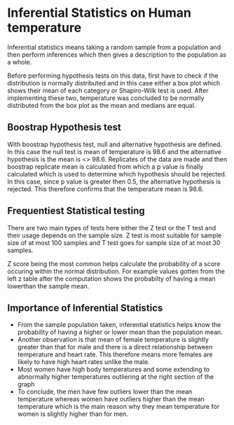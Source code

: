# Inferential Statistics on Human temperature

Inferential statistics means taking a random sample from a population and then perform inferences which then gives a description to the population as a whole.

Before performing hypothesis tests on this data, first have to check if the distribution is normally distributed and in this case either a box plot which shows their mean of each category or Shapiro-Wilk test is used. 
After implementing these two, temperature was concluded to be normally distributed from the box plot as the mean and medians are equal.

## Boostrap Hypothesis test 

With boostrap hypothesis test, null and alternative hypothesis are defined. In this case the null test is mean of temperature is 98.6 and the alternative hypothesis is the mean is <> 98.6.
Replicates of the data are made and then boostrap replicate mean is calculated from which a p value is finally calculated which is used to determine which hypothesis should be rejected. In this case, since p value is greater then 0.5, the alternative hypothesis is rejected. This therefore confirms that the temperature mean is 98.6.

## Frequentiest Statistical testing

There are two main types of tests here either the Z test or the T test and their usage depends on the sample size. Z test is most suitable for sample size of at most 100 samples and T test goes for sample size of at most 30 samples.

Z score being the most common helps calculate the probability of a score occuring within the normal distribution. For example values gotten from the left z table after the computation shows the probabilty of having a mean lowerthan the sample mean.

## Importance of Inferential Statistics

- From the sample population taken, inferential statistics helps know the probability of having a higher or lower mean than the population mean.
- Another observation is that mean of female temperature is slightly greater than that for male and there is a direct relationship between temperature and heart rate. This therefore means more females are likely to have high heart rates unlike the male.
- Most women have high body temperatures and some extending to abnormally higher temperatures outliering at the right section of the graph
- To conclude, the men have few outliers lower than the mean temperature whereas women have outliers higher than the mean temperature which is the main reason why they mean temperature for women is slightly higher than for men.
